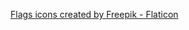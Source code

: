 <a href="https://www.flaticon.com/free-icons/flags" title="flags icons">Flags icons created by Freepik - Flaticon</a>
